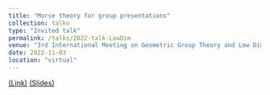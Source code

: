 ```yaml
---
title: "Morse theory for group presentations"
collection: talks
type: "Invited talk"
permalink: /talks/2022-talk-LowDim
venue: "3rd International Meeting on Geometric Group Theory and Low Dimensional Topology"
date: 2022-11-03
location: "virtual"
---
```


[(Link)](https://www.ph-karlsruhe.de/tagungen/combinatorial-group-theory-and-low-dimensional-topology)
[(Slides)](https://ximenafernandez.github.io/reveal.js-presentations/slides/Morse_LowDimTop.html#/)




